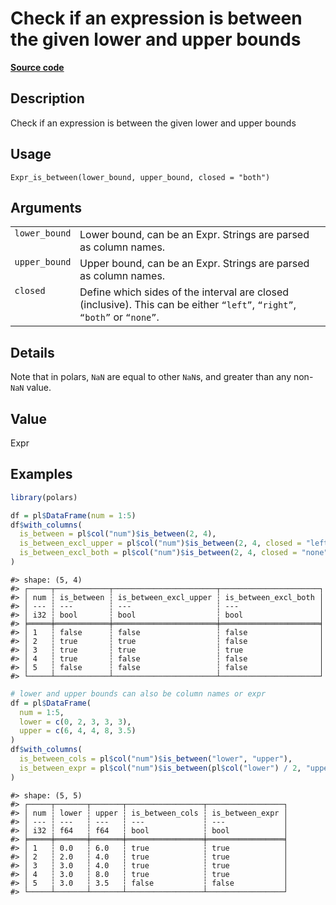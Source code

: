 

# Check if an expression is between the given lower and upper bounds

[**Source code**](https://github.com/pola-rs/r-polars/tree/main/R/expr__expr.R#L2131)

## Description

Check if an expression is between the given lower and upper bounds

## Usage

<pre><code class='language-R'>Expr_is_between(lower_bound, upper_bound, closed = "both")
</code></pre>

## Arguments

<table>
<tr>
<td style="white-space: nowrap; font-family: monospace; vertical-align: top">
<code id="lower_bound">lower_bound</code>
</td>
<td>
Lower bound, can be an Expr. Strings are parsed as column names.
</td>
</tr>
<tr>
<td style="white-space: nowrap; font-family: monospace; vertical-align: top">
<code id="upper_bound">upper_bound</code>
</td>
<td>
Upper bound, can be an Expr. Strings are parsed as column names.
</td>
</tr>
<tr>
<td style="white-space: nowrap; font-family: monospace; vertical-align: top">
<code id="closed">closed</code>
</td>
<td>
Define which sides of the interval are closed (inclusive). This can be
either <code>“left”</code>, <code>“right”</code>, <code>“both”</code> or
<code>“none”</code>.
</td>
</tr>
</table>

## Details

Note that in polars, <code>NaN</code> are equal to other
<code>NaN</code>s, and greater than any non-<code>NaN</code> value.

## Value

Expr

## Examples

``` r
library(polars)

df = pl$DataFrame(num = 1:5)
df$with_columns(
  is_between = pl$col("num")$is_between(2, 4),
  is_between_excl_upper = pl$col("num")$is_between(2, 4, closed = "left"),
  is_between_excl_both = pl$col("num")$is_between(2, 4, closed = "none")
)
```

    #> shape: (5, 4)
    #> ┌─────┬────────────┬───────────────────────┬──────────────────────┐
    #> │ num ┆ is_between ┆ is_between_excl_upper ┆ is_between_excl_both │
    #> │ --- ┆ ---        ┆ ---                   ┆ ---                  │
    #> │ i32 ┆ bool       ┆ bool                  ┆ bool                 │
    #> ╞═════╪════════════╪═══════════════════════╪══════════════════════╡
    #> │ 1   ┆ false      ┆ false                 ┆ false                │
    #> │ 2   ┆ true       ┆ true                  ┆ false                │
    #> │ 3   ┆ true       ┆ true                  ┆ true                 │
    #> │ 4   ┆ true       ┆ false                 ┆ false                │
    #> │ 5   ┆ false      ┆ false                 ┆ false                │
    #> └─────┴────────────┴───────────────────────┴──────────────────────┘

``` r
# lower and upper bounds can also be column names or expr
df = pl$DataFrame(
  num = 1:5,
  lower = c(0, 2, 3, 3, 3),
  upper = c(6, 4, 4, 8, 3.5)
)
df$with_columns(
  is_between_cols = pl$col("num")$is_between("lower", "upper"),
  is_between_expr = pl$col("num")$is_between(pl$col("lower") / 2, "upper")
)
```

    #> shape: (5, 5)
    #> ┌─────┬───────┬───────┬─────────────────┬─────────────────┐
    #> │ num ┆ lower ┆ upper ┆ is_between_cols ┆ is_between_expr │
    #> │ --- ┆ ---   ┆ ---   ┆ ---             ┆ ---             │
    #> │ i32 ┆ f64   ┆ f64   ┆ bool            ┆ bool            │
    #> ╞═════╪═══════╪═══════╪═════════════════╪═════════════════╡
    #> │ 1   ┆ 0.0   ┆ 6.0   ┆ true            ┆ true            │
    #> │ 2   ┆ 2.0   ┆ 4.0   ┆ true            ┆ true            │
    #> │ 3   ┆ 3.0   ┆ 4.0   ┆ true            ┆ true            │
    #> │ 4   ┆ 3.0   ┆ 8.0   ┆ true            ┆ true            │
    #> │ 5   ┆ 3.0   ┆ 3.5   ┆ false           ┆ false           │
    #> └─────┴───────┴───────┴─────────────────┴─────────────────┘
